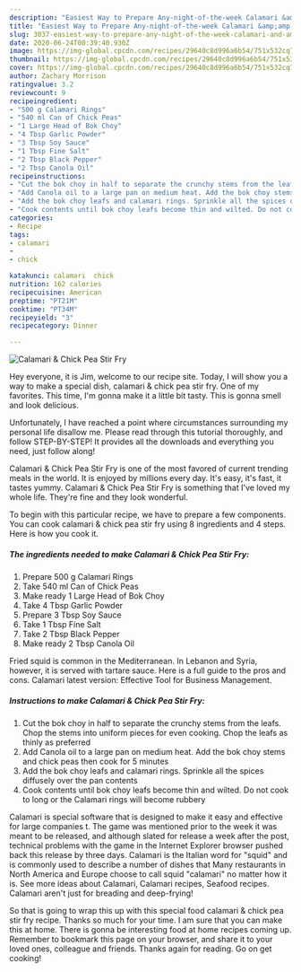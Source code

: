 ```yaml
---
description: "Easiest Way to Prepare Any-night-of-the-week Calamari &amp;amp; Chick Pea Stir Fry"
title: "Easiest Way to Prepare Any-night-of-the-week Calamari &amp;amp; Chick Pea Stir Fry"
slug: 3037-easiest-way-to-prepare-any-night-of-the-week-calamari-and-amp-chick-pea-stir-fry
date: 2020-06-24T00:39:40.930Z
image: https://img-global.cpcdn.com/recipes/29640c8d996a6b54/751x532cq70/calamari-chick-pea-stir-fry-recipe-main-photo.jpg
thumbnail: https://img-global.cpcdn.com/recipes/29640c8d996a6b54/751x532cq70/calamari-chick-pea-stir-fry-recipe-main-photo.jpg
cover: https://img-global.cpcdn.com/recipes/29640c8d996a6b54/751x532cq70/calamari-chick-pea-stir-fry-recipe-main-photo.jpg
author: Zachary Morrison
ratingvalue: 3.2
reviewcount: 9
recipeingredient:
- "500 g Calamari Rings"
- "540 ml Can of Chick Peas"
- "1 Large Head of Bok Choy"
- "4 Tbsp Garlic Powder"
- "3 Tbsp Soy Sauce"
- "1 Tbsp Fine Salt"
- "2 Tbsp Black Pepper"
- "2 Tbsp Canola Oil"
recipeinstructions:
- "Cut the bok choy in half to separate the crunchy stems from the leafs. Chop the stems into uniform pieces for even cooking. Chop the leafs as thinly as preferred"
- "Add Canola oil to a large pan on medium heat. Add the bok choy stems and chick peas then cook for 5 minutes"
- "Add the bok choy leafs and calamari rings. Sprinkle all the spices diffusely over the pan contents"
- "Cook contents until bok choy leafs become thin and wilted. Do not cook to long or the Calamari rings will become rubbery"
categories:
- Recipe
tags:
- calamari
- 
- chick

katakunci: calamari  chick 
nutrition: 162 calories
recipecuisine: American
preptime: "PT21M"
cooktime: "PT34M"
recipeyield: "3"
recipecategory: Dinner

---
```



![Calamari &amp; Chick Pea Stir Fry](https://img-global.cpcdn.com/recipes/29640c8d996a6b54/751x532cq70/calamari-chick-pea-stir-fry-recipe-main-photo.jpg)

Hey everyone, it is Jim, welcome to our recipe site. Today, I will show you a way to make a special dish, calamari &amp; chick pea stir fry. One of my favorites. This time, I'm gonna make it a little bit tasty. This is gonna smell and look delicious.

Unfortunately, I have reached a point where circumstances surrounding my personal life disallow me. Please read through this tutorial thoroughly, and follow STEP-BY-STEP! It provides all the downloads and everything you need, just follow along!

Calamari &amp; Chick Pea Stir Fry is one of the most favored of current trending meals in the world. It is enjoyed by millions every day. It's easy, it's fast, it tastes yummy. Calamari &amp; Chick Pea Stir Fry is something that I've loved my whole life. They're fine and they look wonderful.


To begin with this particular recipe, we have to prepare a few components. You can cook calamari &amp; chick pea stir fry using 8 ingredients and 4 steps. Here is how you cook it.

<!--inarticleads1-->

##### The ingredients needed to make Calamari &amp; Chick Pea Stir Fry:

1. Prepare 500 g Calamari Rings
1. Take 540 ml Can of Chick Peas
1. Make ready 1 Large Head of Bok Choy
1. Take 4 Tbsp Garlic Powder
1. Prepare 3 Tbsp Soy Sauce
1. Take 1 Tbsp Fine Salt
1. Take 2 Tbsp Black Pepper
1. Make ready 2 Tbsp Canola Oil


Fried squid is common in the Mediterranean. In Lebanon and Syria, however, it is served with tartare sauce. Here is a full guide to the pros and cons. Calamari latest version: Effective Tool for Business Management. 

<!--inarticleads2-->

##### Instructions to make Calamari &amp; Chick Pea Stir Fry:

1. Cut the bok choy in half to separate the crunchy stems from the leafs. Chop the stems into uniform pieces for even cooking. Chop the leafs as thinly as preferred
1. Add Canola oil to a large pan on medium heat. Add the bok choy stems and chick peas then cook for 5 minutes
1. Add the bok choy leafs and calamari rings. Sprinkle all the spices diffusely over the pan contents
1. Cook contents until bok choy leafs become thin and wilted. Do not cook to long or the Calamari rings will become rubbery


Calamari is special software that is designed to make it easy and effective for large companies t. The game was mentioned prior to the week it was meant to be released, and although slated for release a week after the post, technical problems with the game in the Internet Explorer browser pushed back this release by three days. Calamari is the Italian word for &#34;squid&#34; and is commonly used to describe a number of dishes that Many restaurants in North America and Europe choose to call squid &#34;calamari&#34; no matter how it is. See more ideas about Calamari, Calamari recipes, Seafood recipes. Calamari aren&#39;t just for breading and deep-frying! 

So that is going to wrap this up with this special food calamari &amp; chick pea stir fry recipe. Thanks so much for your time. I am sure that you can make this at home. There is gonna be interesting food at home recipes coming up. Remember to bookmark this page on your browser, and share it to your loved ones, colleague and friends. Thanks again for reading. Go on get cooking!
